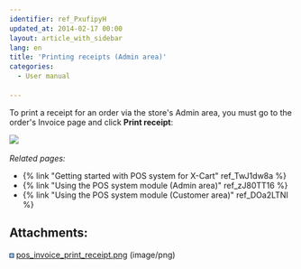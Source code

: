 ```yaml
---
identifier: ref_PxufipyH
updated_at: 2014-02-17 00:00
layout: article_with_sidebar
lang: en
title: 'Printing receipts (Admin area)'
categories:
  - User manual

---
```



To print a receipt for an order via the store's Admin area, you must go to the order's Invoice page and click **Print receipt**:

![]({{site.baseurl}}/attachments/7504444/7602282.png?effects=drop-shadow)

_Related pages:_

*   {% link "Getting started with POS system for X-Cart" ref_TwJ1dw8a %}
*   {% link "Using the POS system module (Admin area)" ref_zJ80TT16 %}
*   {% link "Using the POS system module (Customer area)" ref_DOa2LTNI %}

## Attachments:

![](images/icons/bullet_blue.gif) [pos_invoice_print_receipt.png]({{site.baseurl}}/attachments/7504444/7602282.png) (image/png)